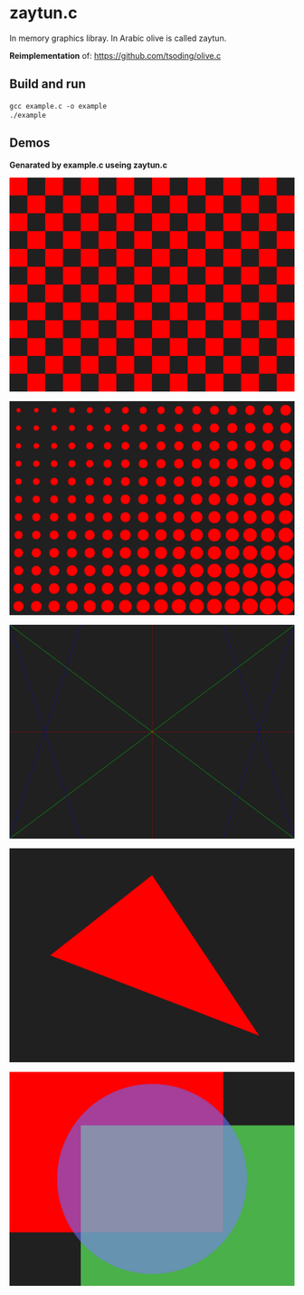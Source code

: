 # zaytun.c

In memory graphics libray. In Arabic olive is called zaytun.

**Reimplementation** of: https://github.com/tsoding/olive.c

## Build and run

```console
gcc example.c -o example
./example
```

## Demos

**Genarated by example.c useing zaytun.c**

![checker board](./demos/chekerboard_rec.png)

![checker board](./demos/chekerboard_cir.png)

![lines](./demos/lines.png)

![triangle](./demos/trianlge.png)


![tranperency](./demos/tranperency.png)
